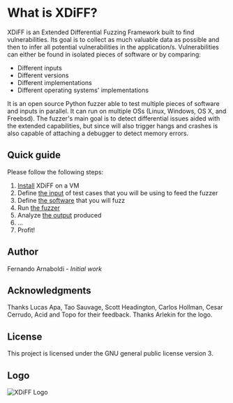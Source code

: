 # What is XDiFF?
XDiFF is an Extended Differential Fuzzing Framework built to find vulnerabilities. Its goal is to collect as much valuable data as possible and then to infer all potential vulnerabilities in the application/s. Vulnerabilities can either be found in isolated pieces of software or by comparing:
* Different inputs
* Different versions
* Different implementations
* Different operating systems' implementations

It is an open source Python fuzzer able to test multiple pieces of software and inputs in parallel. It can run on multiple OSs (Linux, Windows, OS X, and Freebsd). The fuzzer's main goal is to detect differential issues aided with the extended capabilities, but since will also trigger hangs and crashes is also capable of attaching a debugger to detect memory errors.

## Quick guide
Please follow the following steps:
1. [Install](https://github.com/IOActive/XDiFF/wiki/Install) XDiFF on a VM
2. Define [the input](https://github.com/IOActive/XDiFF/wiki/The-input) of test cases that you will be using to feed the fuzzer
3. Define [the software](https://github.com/IOActive/XDiFF/wiki/The-software) that you will fuzz
4. Run [the fuzzer](https://github.com/IOActive/XDiFF/wiki/The-fuzzer)
5. Analyze [the output](https://github.com/IOActive/XDiFF/wiki/The-output) produced 
6. ...
7. Profit!

## Author
Fernando Arnaboldi - _Initial work_

## Acknowledgments
Thanks Lucas Apa, Tao Sauvage, Scott Headington, Carlos Hollman, Cesar Cerrudo, Acid and Topo for their feedback. Thanks Arlekin for the logo.

## License
This project is licensed under the GNU general public license version 3.

## Logo
![XDiFF Logo](https://user-images.githubusercontent.com/12038478/33187082-ec625f3e-d06d-11e7-831a-08e11823a391.png)